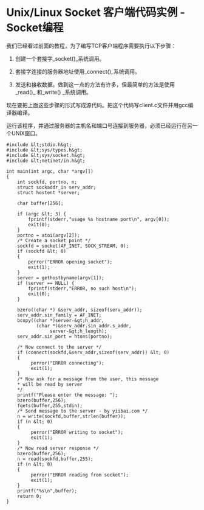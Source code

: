 # Unix/Linux Socket 客户端代码实例 - Socket编程



我们已经看过前面的教程，为了编写TCP客户端程序需要执行以下步骤：

1.  创建一个套接字_socket()_系统调用。

2.  套接字连接的服务器地址使用_connect()_系统调用。

3.  发送和接收数据。做到这一点的方法有许多，但最简单的方法是使用_read()_ 和_write() _系统调用。

现在要把上面这些步骤的形式写成源代码。把这个代码写client.c文件并用gcc编译器编译。

运行该程序，并通过服务器的主机名和端口号连接到服务器，必须已经运行在另一个UNIX窗口。


```
#include &lt;stdio.h&gt;
#include &lt;sys/types.h&gt; 
#include &lt;sys/socket.h&gt;
#include &lt;netinet/in.h&gt;

int main(int argc, char *argv[])
{
    int sockfd, portno, n;
    struct sockaddr_in serv_addr;
    struct hostent *server;

    char buffer[256];

    if (argc &lt; 3) {
        fprintf(stderr,"usage %s hostname port\n", argv[0]);
        exit(0);
    }
    portno = atoi(argv[2]);
    /* Create a socket point */
    sockfd = socket(AF_INET, SOCK_STREAM, 0);
    if (sockfd &lt; 0) 
    {
        perror("ERROR opening socket");
        exit(1);
    }
    server = gethostbyname(argv[1]);
    if (server == NULL) {
        fprintf(stderr,"ERROR, no such host\n");
        exit(0);
    }

    bzero((char *) &serv_addr, sizeof(serv_addr));
    serv_addr.sin_family = AF_INET;
    bcopy((char *)server-&gt;h_addr, 
           (char *)&serv_addr.sin_addr.s_addr,
                server-&gt;h_length);
    serv_addr.sin_port = htons(portno);

    /* Now connect to the server */
    if (connect(sockfd,&serv_addr,sizeof(serv_addr)) &lt; 0) 
    {
         perror("ERROR connecting");
         exit(1);
    }	
    /* Now ask for a message from the user, this message
    * will be read by server
    */
    printf("Please enter the message: ");
    bzero(buffer,256);
    fgets(buffer,255,stdin);
    /* Send message to the server - by yiibai.com */
    n = write(sockfd,buffer,strlen(buffer));
    if (n &lt; 0) 
    {
         perror("ERROR writing to socket");
         exit(1);
    }
    /* Now read server response */
    bzero(buffer,256);
    n = read(sockfd,buffer,255);
    if (n &lt; 0) 
    {
         perror("ERROR reading from socket");
         exit(1);
    }
    printf("%s\n",buffer);
    return 0;
}
```


